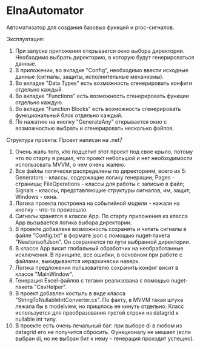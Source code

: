 # ElnaAutomator

Автоматизатор для создания базовых функций и proc-сигналов. 

Эксплуатация:
1) При запуске приложения открывается окно выбора директории. Необходимо выбрать директорию, в которую будут генерироваться данные.
2) В приложении, во вкладке "Config", необходимо ввести исходные данные (сигналы, защиты, исполнительные механизмы).
3) Во вкладке "Data Types" есть возможность сгенерировать конфиги отдельно каждый.
4) Во вкладке "Functions" есть возможность сгенерировать функции отдельно каждую.
5) Во вкладке "Function Blocks" есть возможность сгенерировать функциональный блок отдельно каждый.
6) По нажатию на кнопку "GenerateAny" открывается окно с возможностью выбрать и сгенерировать несколько файлов.

Структура проекта:
Проект написан на .net7
1) Очень жаль того, кто подцепит этот проект под свое крыло, потому что по старту я решил, что проект небольшой и нет необходимости использовать MVVM, о чем очень жалею.
2) Все файлы логически распределены по директориям, всего их 5: Generators - классы, содержащие логику генерации; Pages - страницы; 
   FileOperations - классы для работы с записью в файл; Signals - классы, представляющие структуры сигналов, им, защит; Windows - окна.
3) Логика проекта построена на событийной модели - нажали на кнопку - что-то произошло.
4) Сигналы хранятся в классе App. По старту приложения из класса App вызывается логика выбора директории.
5) В проекте добавлена возможность сохранять и читать сигналы в файле "Config.txt" в формате json с помощью nuget-пакета "NewtonsoftJson".
   Он сохраняется по пути выбранной директории.
6) В классе App висит глобальный обработчик на необработанные исключения. В принципе, все ошибки, в основном при работе с файлами, выкидываются иерархически наверх.
7) Логика предложения пользователю сохранить конфиг висит в классе "MainWindow".
8) Генерация Excel-файлов с тегами реализована с помощью nuget-пакета "CsvHelper".
9) В проект добавлен костыль в виде класса "StringToNullableIntConverter.cs". По факту, в MVVM такая штука лежала бы в modelview, но пришлось ее кинуть отдельно.
   Класс используется для преобразования пустой строки из datagrid к nullable int типу.
10) В проекте есть очень печальный баг: при выборе di в любом из datagrid его не получится сбросить. 
     Функционалу не мешает (если выбран di, но не выбран бит к нему - генерация проходит успешно).